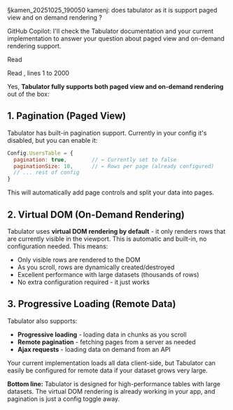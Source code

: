 §kamen_20251025_190050
kamenj: does tabulator as it is support paged view and on demand rendering ?

GitHub Copilot: I'll check the Tabulator documentation and your current implementation to answer your question about paged view and on-demand rendering support. 

Read [](file:///c%3A/my.desktop/projects/.mind.maps/main/software/dani/maps/tests/html/FindCoins/SimpleLoginSite/v5/TABULATOR_USAGE.md)

Read [](file:///c%3A/my.desktop/projects/.mind.maps/main/software/dani/maps/tests/html/FindCoins/SimpleLoginSite/v5/app.js#1-1), lines 1 to 2000

Yes, **Tabulator fully supports both paged view and on-demand rendering** out of the box:

## 1. **Pagination (Paged View)**
Tabulator has built-in pagination support. Currently in your config it's disabled, but you can enable it:

```javascript
Config.UsersTable = {
  pagination: true,        // ← Currently set to false
  paginationSize: 10,      // ← Rows per page (already configured)
  // ... rest of config
}
```

This will automatically add page controls and split your data into pages.

## 2. **Virtual DOM (On-Demand Rendering)**
Tabulator uses **virtual DOM rendering by default** - it only renders rows that are currently visible in the viewport. This is automatic and built-in, no configuration needed. This means:

- Only visible rows are rendered to the DOM
- As you scroll, rows are dynamically created/destroyed
- Excellent performance with large datasets (thousands of rows)
- No extra configuration required - it just works

## 3. **Progressive Loading (Remote Data)**
Tabulator also supports:
- **Progressive loading** - loading data in chunks as you scroll
- **Remote pagination** - fetching pages from a server as needed
- **Ajax requests** - loading data on demand from an API

Your current implementation loads all data client-side, but Tabulator can easily be configured for remote data if your dataset grows very large.

**Bottom line:** Tabulator is designed for high-performance tables with large datasets. The virtual DOM rendering is already working in your app, and pagination is just a config toggle away.